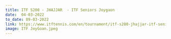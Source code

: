 ```yaml
---
title: ITF S200 - JHAJJAR  - ITF Seniors Joygaon
date:  04-03-2022  
to_date: 09-03-2022
link: https://www.itftennis.com/en/tournament/itf-s200-jhajjar-itf-seniors-joygaon/ind/2022/s-s200-ind-01a-2022/
image: ITF JoyGoan.jpeg
--- 
```


